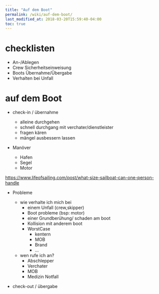 ```yaml
---
title: "Auf dem Boot"
permalink: /wiki/auf-dem-boot/
last_modified_at: 2018-03-20T15:59:40-04:00
toc: true
---
```


# checklisten
- An-/Ablegen
- Crew Sicherheitseinweisung
- Boots Übernahme/Übergabe
- Verhalten bei Unfall

# auf dem Boot
- check-in / übernahme
    - alleine durchgehen
    - schnell durchgang mit verchater/dienstleister
    - fragen kären
    - mängel ausbessern lassen

- Manöver
    - Hafen
    - Segel
    - Motor

https://www.lifeofsailing.com/post/what-size-sailboat-can-one-person-handle

- Probleme
    - wie verhalte ich mich bei
        - einem Unfall (crew,skipper)
        - Boot probleme (bsp: motor)
        - einer Grundberühung/ schaden am boot
        - Kollision mit anderem boot
        - WorstCase
            - kentern
            - MOB
            - Brand
            - ...
    - wen rufe ich an?
        - Abschlepper
        - Verchater
        - MOB
        - Medizin Notfall

- check-out / übergabe